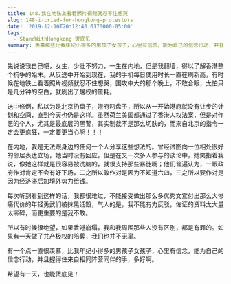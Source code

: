 ```yaml
---
title: 148.我在地铁上看着照片视频就忍不住想哭
slug: 148-i-cried-for-hongkong-protestors
date: '2019-12-10T20:12:40.6170000-05:00'
tags:
  - StandWithHongkong 煲底见
summary: 羡慕那些比我年纪小得多的男孩子女孩子，心里有信念，能为自己的信念行动，并且握得住来自相同阵营同伴的手
---
```

先说说我自己吧，女生，少壮不努力，一生在内地，但是我翻墙，得以了解香港整个抗争的始末。从反送中开始到现在，我的手机每日使用时长一直在刷新高，有时候在地铁上看着照片视频就忍不住想哭，围攻中大的那个晚上，不敢合眼，太怕只是几分钟的空白，就刷出了屠校的噩耗。



送中修例，私以为是北京扔盘子，港府叼盘子，所以从一开始港府就没有让步的计划和空间，直到今天也仍是这样。虽然荷兰美国都通过了香港人权法案，但是对作恶的个人，尤其是最底层的黑警，其实制裁不是那么切肤的，而来自北京的指令一定会更疯狂，一定要更当心啊！！！



在内地，我是无法跟身边的任何一个人分享这些想法的。曾经试图向一位相处很好的邻居表达立场，她当时没有回应，但是在又一次多人参与的谈论中，她笑指着我说，像她这样就是很容易被洗脑的，就很支持那些暴徒啊；他们普遍认为，一跟政府作对肯定不会有好下场，二之所以敢作对是因为不知道六四，三之所以要作对是因为经济滞后加境外势力给钱。



每次听到看到这样的话，我都很难过，不能接受做出那么多优秀文宣付出那么大惨痛代价的年轻勇武们被抹黑诋毁，气人的是，我不能有力反驳，佐证的资料太大量太零碎，而更重要的是我不敢。



所以有时候很绝望，如果香港崩塌，我和我周围那些人没有区别，都是有罪的。如果有一天做了共产极权的陪葬，我们也并不无辜。



有一个点一直很羡慕，比我年纪小得多的男孩子女孩子，心里有信念，能为自己的信念行动，并且握得住来自相同阵营同伴的手，多好啊。



希望有一天，也能煲底见！
